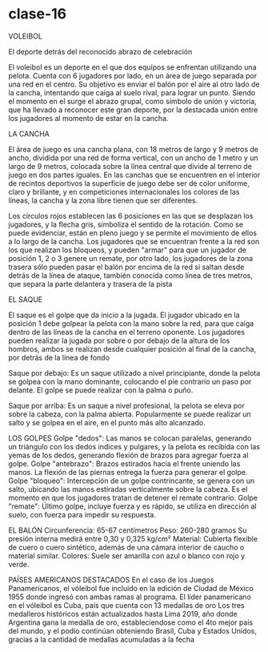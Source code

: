 # clase-16

VOLEIBOL

El deporte detrás del reconocido abrazo de celebración

El voleibol es un deporte en el que dos equipos se enfrentan utilizando una pelota. Cuenta con 6 jugadores por lado, en un área de juego separada por una red en el centro. Su objetivo es enviar el balón por el aire al otro lado de la cancha, intentando que caiga al suelo rival, para lograr un punto. Siendo el momento en el surge el abrazo grupal, como símbolo de unión y victoria, que ha llevado a reconocer este gran deporte, por la destacada unión entre los jugadores al momento de estar en la cancha.

LA CANCHA

El área de juego es una cancha plana, con 18 metros de largo y 9 metros de ancho, dividida por una red de forma vertical, con un ancho de 1 metro y un largo de 9 metros, colocada sobre la línea central que divide al terreno de juego en dos partes iguales. En las canchas que se encuentren en el interior de recintos deportivos la superficie de juego debe ser de color uniforme, claro y brillante, y en competiciones internacionales los colores de las líneas, la cancha y la zona libre tienen que ser diferentes.

Los círculos rojos establecen las 6 posiciones en las que se desplazan los jugadores, y la flecha gris, simboliza el sentido de la rotación. Como se puede evidenciar, están en pleno juego y se permite el movimiento de ellos a lo largo de la cancha. Los jugadores que se encuentran frente a la red son los que realizan los bloqueos, y pueden "armar" para que un jugador de posición 1, 2 o 3 genere un remate, por otro lado, los jugadores de la zona trasera sólo pueden pasar el balón por encima de la red si saltan desde detrás de la línea de ataque, también conocida como línea de tres metros, que separa la parte delantera y trasera de la pista

EL SAQUE

El saque es el golpe que da inicio a la jugada. El jugador ubicado en la posición 1 debe golpear la pelota con la mano sobre la red, para que caiga dentro de las líneas de la cancha en el terreno oponente. Los jugadores pueden realizar la jugada por sobre o por debajo de la altura de los hombros, ambos se realizan desde cualquier posición al final de la cancha, por detrás de la línea de fondo

Saque por debajo: Es un saque utilizado a nivel principiante, donde la pelota se golpea con la mano dominante, colocando el pie contrario un paso por delante. El golpe se puede realizar con la palma o puño.

Saque por arriba: Es un saque a nivel profesional, la pelota se eleva por sobre la cabeza, con la palma abierta. Popularmente se puede realizar un salto y se golpea en el aire, en el punto más alto alcanzado. 

LOS GOLPES
Golpe "dedos": Las manos se colocan paralelas, generando un triángulo con los dedos indices y pulgares, y la pelota es recibida con las yemas de los dedos, generando flexión de brazos para agregar fuerza al golpe.
Golpe "antebrazo": Brazos estirados hacia el frente uniendo las manos. La flexión de las piernas entrega la fuerza para generar el golpe.
Golpe "bloqueo": Intercepción de un golpe contrincante, se genera con un salto, ubicando las manos estiradas verticalmente sobre la cabeza. Es el momento en que los jugadores tratan de detener el remate contrario. 
Golpe "remate": Último golpe, incluye fuerza y es rápido, se utiliza en dirección al suelo, con fuerza para impedir su respuesta.

EL BALÓN
Circunferencia: 65-67 centímetros
Peso: 260-280 gramos 
Su presión interna medirá entre 0,30 y 0,325 kg/cm²
Material: Cubierta flexible de cuero o cuero sintético, además de una cámara interior de caucho o material similar.
Colores: Suele ser amarilla con azul o blanco con rojo y verde. 

PAÍSES AMERICANOS DESTACADOS
En el caso de los Juegos Panamericanos, el vóleibol fue incluido en la edición de Ciudad de México 1955 donde ingresó con ambas ramas al programa. El líder panamericano en el vóleibol es Cuba, país que cuenta con 13 medallas de oro
Los tres medalleros históricos están actualizados hasta Lima 2019, año donde Argentina gana la medalla de oro, estableciendose como el 4to mejor país del mundo, y el podio continúan obteniendo Brasil, Cuba y Estados Unidos, gracias a la cantidad de medallas acumuladas a la fecha

